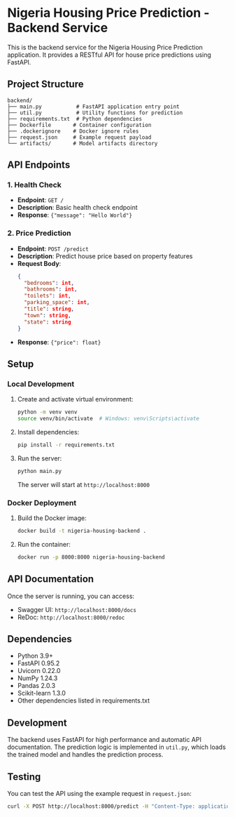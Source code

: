 # Nigeria Housing Price Prediction - Backend Service

This is the backend service for the Nigeria Housing Price Prediction application. It provides a RESTful API for house price predictions using FastAPI.

## Project Structure

```
backend/
├── main.py           # FastAPI application entry point
├── util.py           # Utility functions for prediction
├── requirements.txt  # Python dependencies
├── Dockerfile       # Container configuration
├── .dockerignore    # Docker ignore rules
├── request.json     # Example request payload
└── artifacts/       # Model artifacts directory
```

## API Endpoints

### 1. Health Check

- **Endpoint**: `GET /`
- **Description**: Basic health check endpoint
- **Response**: `{"message": "Hello World"}`

### 2. Price Prediction

- **Endpoint**: `POST /predict`
- **Description**: Predict house price based on property features
- **Request Body**:
  ```json
  {
    "bedrooms": int,
    "bathrooms": int,
    "toilets": int,
    "parking_space": int,
    "title": string,
    "town": string,
    "state": string
  }
  ```
- **Response**: `{"price": float}`

## Setup

### Local Development

1. Create and activate virtual environment:
   ```bash
   python -m venv venv
   source venv/bin/activate  # Windows: venv\Scripts\activate
   ```
2. Install dependencies:
   ```bash
   pip install -r requirements.txt
   ```
3. Run the server:
   ```bash
   python main.py
   ```
   The server will start at `http://localhost:8000`

### Docker Deployment

1. Build the Docker image:
   ```bash
   docker build -t nigeria-housing-backend .
   ```
2. Run the container:
   ```bash
   docker run -p 8000:8000 nigeria-housing-backend
   ```

## API Documentation

Once the server is running, you can access:

- Swagger UI: `http://localhost:8000/docs`
- ReDoc: `http://localhost:8000/redoc`

## Dependencies

- Python 3.9+
- FastAPI 0.95.2
- Uvicorn 0.22.0
- NumPy 1.24.3
- Pandas 2.0.3
- Scikit-learn 1.3.0
- Other dependencies listed in requirements.txt

## Development

The backend uses FastAPI for high performance and automatic API documentation. The prediction logic is implemented in `util.py`, which loads the trained model and handles the prediction process.

## Testing

You can test the API using the example request in `request.json`:

```bash
curl -X POST http://localhost:8000/predict -H "Content-Type: application/json" -d @request.json
```
